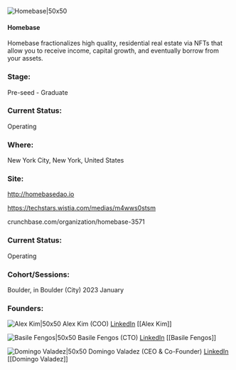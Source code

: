 

![Homebase|50x50](https://res.cloudinary.com/crunchbase-production/image/upload/rhhi2kxycr6bq36pyc1u)

#### Homebase
Homebase fractionalizes high quality, residential real estate via NFTs that allow you to receive income, capital growth, and eventually borrow from your assets.

### Stage: 
Pre-seed - Graduate 

### Current Status: 
Operating

### Where:
New York City, New York, United States

### Site:
http://homebasedao.io

https://techstars.wistia.com/medias/m4wws0stsm

crunchbase.com/organization/homebase-3571

### Current Status: 
Operating

### Cohort/Sessions: 
Boulder, in Boulder (City) 2023 January

### Founders: 

![Alex Kim|50x50]() Alex Kim (COO) [LinkedIn](https://linkedin.com/in/domingo-valadez-70039880) [[Alex Kim]]

![Basile Fengos|50x50]() Basile Fengos (CTO) [LinkedIn](https://linkedin.com/in/basilefengos) [[Basile Fengos]]

![Domingo Valadez|50x50]() Domingo Valadez (CEO & Co-Founder) [LinkedIn](https://linkedin.com/in/alexander-k-28575197) [[Domingo Valadez]]


